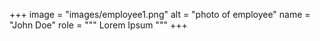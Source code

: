 +++
image = "images/employee1.png"
alt = "photo of employee"
name = "John Doe"
role = """
Lorem Ipsum
"""
+++